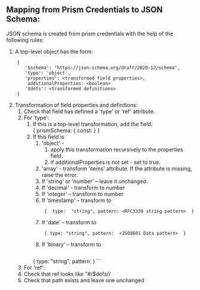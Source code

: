 ## Mapping from Prism Credentials to JSON Schema:

JSON schema is created from prism credentials with the help of the following rules:

1. A  top-level object has the form: 

```
    {
       '$schema': "https://json-schema.org/draft/2020-12/schema",
       'type': 'object',
       'properties': <transformed field properties>,  
        additionalProperties: <boolean>
       '$defs': <transformed definitions>
    }
```


2. Transformation of field properties and definitions:
    1. Check that field has defined a 'type' or 'ref' attribute.
    2. For 'type':
        1. If this is a top-level transformation, add the field:  
           { prismSchema:  { const:  <id-of-prisms-schem> } }
        2. If this field is 
            1. 'object'  - 
               1. apply this transformation recursively to the properties field.
               2. if additionalProperties is not set - set to true.
            2. 'array' - transform 'items' attribute.  If the attribute is missing,  raise the error.
            3. If 'string' or 'number' – leave it unchanged.
            4. If  'decimal' - transform to number 
            5. If  'integer' – transform to number
            6. If 'timestamp' – transform to
               ```
                {  type:  "string", pattern: <RFC3339 string pattern>  }
               ```
            7. If 'date' – transform to
               ```
                { type: "string", pattern:  <ISO8601 Data pattern>  }
               ```
            8. If 'binary' – transform to 
               ```
              {  type: "string", pattern:  <base64pattern>  }
               ```
    2. For 'ref':
      1. Check that ref looks like  "#/$defs/<path>/
      2. Check that path exists and leave one unchanged



